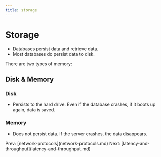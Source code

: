 ```yaml
---
title: storage
---
```


# Storage

- Databases persist data and retrieve data.
- Most databases do persist data to disk.

There are two types of memory:

## Disk & Memory

### Disk

- Persists to the hard drive. Even if the database crashes, if it
  boots up again, data is saved.

### Memory

- Does not persist data. If the server crashes, the data disappears.

Prev: \[network-protocols](network-protocols.md)
Next:
\[latency-and-throughput](latency-and-throughput.md)
